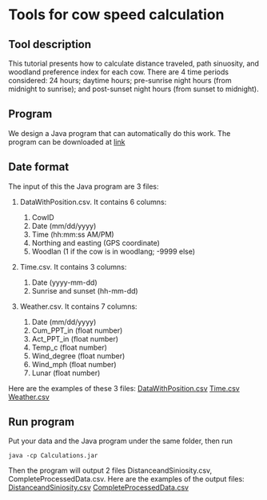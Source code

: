 Tools for cow speed calculation
=============================
Tool description
-------------------

This tutorial presents how to calculate distance traveled, path sinuosity, and woodland preference index for each cow.
There are 4 time periods considered: 24 hours; daytime hours; pre-sunrise night hours (from midnight to sunrise); and post-sunset night hours (from sunset to midnight). 

Program
-------

We design a Java program that can automatically do this work.  The program can be downloaded at [link](./files/range_speed/AnimalDataInitialProcessing/Calculations.jar)

Date format
-----------

The input of this the Java program are 3 files:

1.  DataWithPosition.csv.  It contains 6 columns:
    1.  CowID
    2.  Date (mm/dd/yyyy)
    3.  Time (hh:mm:ss AM/PM)
    4.  Northing and easting (GPS coordinate)
    5.  Woodlan (1 if the cow is in woodlang; -9999 else)

2.  Time.csv.  It contains 3 columns:  
    1.  Date (yyyy-mm-dd)
    2.  Sunrise and sunset (hh-mm-dd)

3. Weather.csv.  It contains 7 columns:
    1.  Date (mm/dd/yyyy) 
    2.  Cum\_PPT\_in (float number)
    3.  Act\_PPT\_in (float number)
    4.  Temp_c (float number)
    5.  Wind_degree (float number)
    6.  Wind_mph (float number)
    7.  Lunar (float number)

Here are the examples of these 3 files: [DataWithPosition.csv](./files/range_speed/AnimalDataInitialProcessing/DataWithPosition.csv)  [Time.csv](./files/range_speed/AnimalDataInitialProcessing/Time.csv)  [Weather.csv](./files/range_speed/AnimalDataInitialProcessing/Weather.csv)

Run program
-----------

Put your data and the Java program under the same folder, then run

```
java -cp Calculations.jar
```

Then the program will output 2 files DistanceandSiniosity.csv, CompleteProcessedData.csv.
Here are the examples of the output files: [DistanceandSiniosity.csv](./files/range_speed/AnimalDataInitialProcessing/DistanceandSiniosity.csv) [CompleteProcessedData.csv](./files/range_speed/AnimalDataInitialProcessing/CompleteProcessedData.csv)


